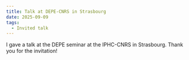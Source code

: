 ```yaml
---
title: Talk at DEPE-CNRS in Strasbourg
date: 2025-09-09
tags:
  - Invited talk
---
```


I gave a talk at the DEPE seminar at the IPHC-CNRS in Strasbourg. Thank you for the invitation!

<!--more-->